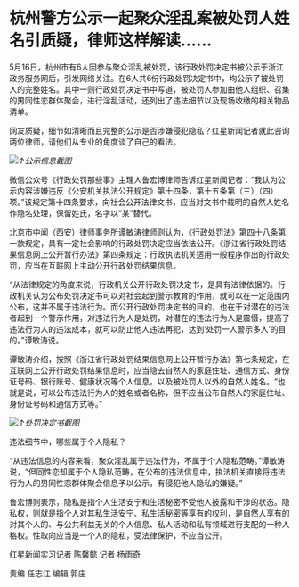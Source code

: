 # 杭州警方公示一起聚众淫乱案被处罚人姓名引质疑，律师这样解读……

5月16日，杭州市有6人因参与聚众淫乱被处罚，该行政处罚决定书被公示于浙江政务服务网后，引发网络关注。在6人共6份行政处罚决定书中，均公示了被处罚人的完整姓名。其中一则行政处罚决定书中写道，被处罚人参加由他人组织、召集的男同性恋群体聚会，进行淫乱活动，还列出了违法细节以及现场收缴的相关物品清单。

网友质疑，细节如清晰而且完整的公示是否涉嫌侵犯隐私？红星新闻记者就此咨询两位律师，请他们从专业的角度谈了自己的看法。

![](https://inews.gtimg.com/om_bt/OLUzVBLCJbxZ_Ir7WT6j2WJPfQh0a4Hs_lPpp82uCtEYQAA/1000)_↑公示信息截图_

微信公众号《行政处罚那些事》主理人鲁宏博律师告诉红星新闻记者：“我认为公示内容涉嫌违反《公安机关执法公开规定》第十四条，第十五条第（三）（四）项。”该规定第十四条要求，向社会公开法律文书，应当对文书中载明的自然人姓名作隐名处理，保留姓氏，名字以“某”替代。

北京市中闻（西安）律师事务所谭敏涛律师则认为，《行政处罚法》第四十八条第一款规定，具有一定社会影响的行政处罚决定应当依法公开。《浙江省行政处罚结果信息网上公开暂行办法》第四条规定：行政执法机关适用一般程序作出的行政处罚，应当在互联网上主动公开行政处罚结果信息。

“从法律规定的角度来说，行政机关公开行政处罚决定书，是具有法律依据的。行政机关认为公布处罚决定书可以对社会起到警示教育的作用，就可以在一定范围内公布，这并不属于违法行为。而公开行政处罚决定书的目的，也在于对潜在的违法者起到一个警示作用，对违法行为人是处罚，对潜在的违法行为人是震慑，提高了违法行为人的违法成本，就可以防止他人违法再犯，达到‘处罚一人警示多人’的目的。”谭敏涛说。

谭敏涛介绍，按照《浙江省行政处罚结果信息网上公开暂行办法》第七条规定，在互联网上公开行政处罚结果信息时，应当隐去自然人的家庭住址、通信方式、身份证号码、银行账号、健康状况等个人信息，以及被处罚人以外的自然人姓名。“也就是说，可以公布违法行为人的姓名或者名称，但不应当公布自然人的家庭住址、身份证号码和通信方式等。”

![](https://inews.gtimg.com/om_bt/OuyVcI2-yQt1vFopApdDT2-eR9E02m_N0rfUJROkFfUfYAA/1000)_↑处罚决定书截图_

违法细节中，哪些属于个人隐私？

“从违法信息的内容来看，聚众淫乱属于违法行为，不属于个人隐私范畴。”谭敏涛说，“但同性恋却属于个人隐私范畴，在公布的违法信息中，执法机关直接将违法行为人的男同性恋群体聚会信息予以公示，有侵犯他人隐私的嫌疑。”

鲁宏博则表示，隐私是指个人生活安宁和生活秘密不受他人披露和干涉的状态。隐私权，则就是指个人对其私生活安宁、私生活秘密等享有的权利，是自然人享有的对其个人的、与公共利益无关的个人信息、私人活动和私有领域进行支配的一种人格权。性取向应当是一个人的隐私，受法律保护，不应当公开。

红星新闻实习记者 陈馨懿 记者 杨雨奇

责编 任志江 编辑 郭庄


